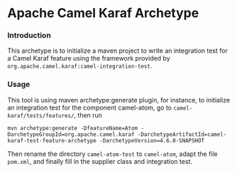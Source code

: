 # Apache Camel Karaf Archetype

### Introduction

This archetype is to initialize a maven project to write an integration test for a Camel Karaf feature using the 
framework provided by `org.apache.camel.karaf:camel-integration-test`.

### Usage

This tool is using maven archetype:generate plugin, for instance, to 
initialize an integration test for the component camel-atom, go to `camel-karaf/tests/features/`, then run
    
```shell
mvn archetype:generate -DfeatureName=Atom -DarchetypeGroupId=org.apache.camel.karaf -DarchetypeArtifactId=camel-karaf-test-feature-archetype -DarchetypeVersion=4.6.0-SNAPSHOT 
```

Then rename the directory `camel-atom-test` to `camel-atom`, adapt the file `pom.xml`, and finally fill in the supplier class and integration test.
